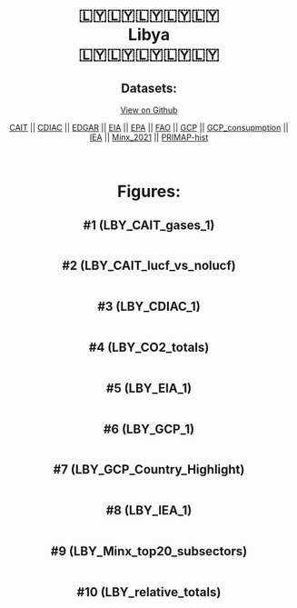 
<center>
<h1 align="center">
🇱🇾🇱🇾🇱🇾🇱🇾🇱🇾
<br>
Libya
<br>
🇱🇾🇱🇾🇱🇾🇱🇾🇱🇾
</h1>
<h2>Datasets:</h2>
<p><a href="https://github.com/dquintani/GreenhouseData/tree/master/country_data/LBY_Libya/data">View on Github</a>
<br></p><p><a href="data/LBY_CAIT.csv">CAIT</a> || <a href="data/LBY_CDIAC.csv">CDIAC</a> || <a href="data/LBY_EDGAR.csv">EDGAR</a> || <a href="data/LBY_EIA.csv">EIA</a> || <a href="data/LBY_EPA.csv">EPA</a> || <a href="data/LBY_FAO.csv">FAO</a> || <a href="data/LBY_GCP.csv">GCP</a> || <a href="data/LBY_GCP_consupmption.csv">GCP_consupmption</a> || <a href="data/LBY_IEA.csv">IEA</a> || <a href="data/LBY_Minx_2021.csv">Minx_2021</a> || <a href="data/LBY_PRIMAP-hist.csv">PRIMAP-hist</a></p><p><br></p>
<h1>Figures:</h1><h2>#1 (LBY_CAIT_gases_1)</h2>
<p><img alt="" src="figures/LBY_CAIT_gases_1.png" /></p><h2>#2 (LBY_CAIT_lucf_vs_nolucf)</h2>
<p><img alt="" src="figures/LBY_CAIT_lucf_vs_nolucf.png" /></p><h2>#3 (LBY_CDIAC_1)</h2>
<p><img alt="" src="figures/LBY_CDIAC_1.png" /></p><h2>#4 (LBY_CO2_totals)</h2>
<p><img alt="" src="figures/LBY_CO2_totals.png" /></p><h2>#5 (LBY_EIA_1)</h2>
<p><img alt="" src="figures/LBY_EIA_1.png" /></p><h2>#6 (LBY_GCP_1)</h2>
<p><img alt="" src="figures/LBY_GCP_1.png" /></p><h2>#7 (LBY_GCP_Country_Highlight)</h2>
<p><img alt="" src="figures/LBY_GCP_Country_Highlight.png" /></p><h2>#8 (LBY_IEA_1)</h2>
<p><img alt="" src="figures/LBY_IEA_1.png" /></p><h2>#9 (LBY_Minx_top20_subsectors)</h2>
<p><img alt="" src="figures/LBY_Minx_top20_subsectors.png" /></p><h2>#10 (LBY_relative_totals)</h2>
<p><img alt="" src="figures/LBY_relative_totals.png" /></p>